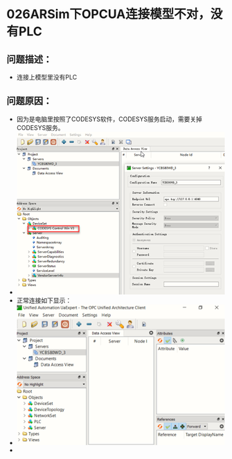 # 026ARSim下OPCUA连接模型不对，没有PLC
## 问题描述：
- 连接上模型里没有PLC
## 问题原因：
- 因为是电脑里按照了CODESYS软件，CODESYS服务启动，需要关掉CODESYS服务。
- ![Img](./FILES/026ARSim下OPCUA连接模型不对，没有PLC.md/img-20220810143758.png)
- 正常连接如下显示：
- ![Img](./FILES/026ARSim下OPCUA连接模型不对，没有PLC.md/img-20220810143813.png)
- 